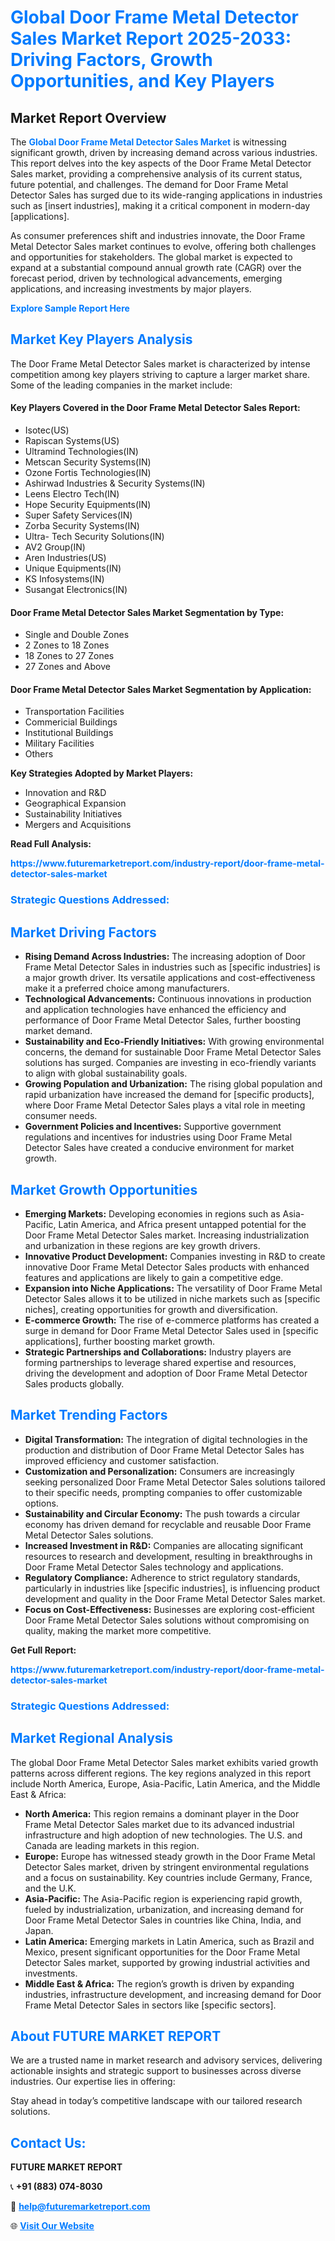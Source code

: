 <h1 style="color: #007BFF;">Global Door Frame Metal Detector Sales Market Report 2025-2033: Driving Factors, Growth Opportunities, and Key Players</h1>

<section id="overview">
<h2>Market Report Overview</h2>
<p>The <a href="https://www.futuremarketreport.com/industry-report/door-frame-metal-detector-sales-market" style="color: #007BFF; text-decoration: none;"><strong>Global Door Frame Metal Detector Sales Market</strong></a> is witnessing significant growth, driven by increasing demand across various industries. This report delves into the key aspects of the Door Frame Metal Detector Sales market, providing a comprehensive analysis of its current status, future potential, and challenges. The demand for Door Frame Metal Detector Sales has surged due to its wide-ranging applications in industries such as [insert industries], making it a critical component in modern-day [applications].</p>
<p>As consumer preferences shift and industries innovate, the Door Frame Metal Detector Sales market continues to evolve, offering both challenges and opportunities for stakeholders. The global market is expected to expand at a substantial compound annual growth rate (CAGR) over the forecast period, driven by technological advancements, emerging applications, and increasing investments by major players.</p>
</section>

<section id="overview">
<p><a href="https://www.futuremarketreport.com/request-sample/reportId=108979" style="color: #007BFF; text-decoration: none;"><strong>Explore Sample Report Here</strong></a></p>
</section>

<section id="key-players">
<h2 style="color: #007BFF;">Market Key Players Analysis</h2>
<p>The Door Frame Metal Detector Sales market is characterized by intense competition among key players striving to capture a larger market share. Some of the leading companies in the market include:</p>
<h4>Key Players Covered in the Door Frame Metal Detector Sales Report:</h4>
<ul><li>Isotec(US)</li><li>Rapiscan Systems(US)</li><li>Ultramind Technologies(IN)</li><li>Metscan Security Systems(IN)</li><li>Ozone Fortis Technologies(IN)</li><li>Ashirwad Industries &amp; Security Systems(IN)</li><li>Leens Electro Tech(IN)</li><li>Hope Security Equipments(IN)</li><li>Super Safety Services(IN)</li><li>Zorba Security Systems(IN)</li><li>Ultra- Tech Security Solutions(IN)</li><li>AV2 Group(IN)</li><li>Aren Industries(US)</li><li>Unique Equipments(IN)</li><li>KS Infosystems(IN)</li><li>Susangat Electronics(IN)</li></ul>
<h4>Door Frame Metal Detector Sales Market Segmentation by Type:</h4>
<ul><li>Single and Double Zones</li><li>2 Zones to 18 Zones</li><li>18 Zones to 27 Zones</li><li>27 Zones and Above</li></ul>

<h4>Door Frame Metal Detector Sales Market Segmentation by Application:</h4>
<ul><li>Transportation Facilities</li><li>Commericial Buildings</li><li>Institutional Buildings</li><li>Military Facilities</li><li>Others</li></ul>
<p><strong>Key Strategies Adopted by Market Players:</strong></p>
<ul>
<li>Innovation and R&D</li>
<li>Geographical Expansion</li>
<li>Sustainability Initiatives</li>
<li>Mergers and Acquisitions</li>
</ul>
</section>

<section>
<p><strong>Read Full Analysis: </strong></p><a href="https://www.futuremarketreport.com/industry-report/door-frame-metal-detector-sales-market" style="color: #007BFF; text-decoration: none;"><strong>https://www.futuremarketreport.com/industry-report/door-frame-metal-detector-sales-market</strong></a>
<h3 style="color: #007BFF;">Strategic Questions Addressed:</h3>
</section>

<section id="driving-factors">
<h2 style="color: #007BFF;">Market Driving Factors</h2>
<ul>
<li><strong>Rising Demand Across Industries:</strong> The increasing adoption of Door Frame Metal Detector Sales in industries such as [specific industries] is a major growth driver. Its versatile applications and cost-effectiveness make it a preferred choice among manufacturers.</li>
<li><strong>Technological Advancements:</strong> Continuous innovations in production and application technologies have enhanced the efficiency and performance of Door Frame Metal Detector Sales, further boosting market demand.</li>
<li><strong>Sustainability and Eco-Friendly Initiatives:</strong> With growing environmental concerns, the demand for sustainable Door Frame Metal Detector Sales solutions has surged. Companies are investing in eco-friendly variants to align with global sustainability goals.</li>
<li><strong>Growing Population and Urbanization:</strong> The rising global population and rapid urbanization have increased the demand for [specific products], where Door Frame Metal Detector Sales plays a vital role in meeting consumer needs.</li>
<li><strong>Government Policies and Incentives:</strong> Supportive government regulations and incentives for industries using Door Frame Metal Detector Sales have created a conducive environment for market growth.</li>
</ul>
</section>

<section id="growth-opportunities">
<h2 style="color: #007BFF;">Market Growth Opportunities</h2>
<ul>
<li><strong>Emerging Markets:</strong> Developing economies in regions such as Asia-Pacific, Latin America, and Africa present untapped potential for the Door Frame Metal Detector Sales market. Increasing industrialization and urbanization in these regions are key growth drivers.</li>
<li><strong>Innovative Product Development:</strong> Companies investing in R&D to create innovative Door Frame Metal Detector Sales products with enhanced features and applications are likely to gain a competitive edge.</li>
<li><strong>Expansion into Niche Applications:</strong> The versatility of Door Frame Metal Detector Sales allows it to be utilized in niche markets such as [specific niches], creating opportunities for growth and diversification.</li>
<li><strong>E-commerce Growth:</strong> The rise of e-commerce platforms has created a surge in demand for Door Frame Metal Detector Sales used in [specific applications], further boosting market growth.</li>
<li><strong>Strategic Partnerships and Collaborations:</strong> Industry players are forming partnerships to leverage shared expertise and resources, driving the development and adoption of Door Frame Metal Detector Sales products globally.</li>
</ul>
</section>

<section id="trending-factors">
<h2 style="color: #007BFF;">Market Trending Factors</h2>
<ul>
<li><strong>Digital Transformation:</strong> The integration of digital technologies in the production and distribution of Door Frame Metal Detector Sales has improved efficiency and customer satisfaction.</li>
<li><strong>Customization and Personalization:</strong> Consumers are increasingly seeking personalized Door Frame Metal Detector Sales solutions tailored to their specific needs, prompting companies to offer customizable options.</li>
<li><strong>Sustainability and Circular Economy:</strong> The push towards a circular economy has driven demand for recyclable and reusable Door Frame Metal Detector Sales solutions.</li>
<li><strong>Increased Investment in R&D:</strong> Companies are allocating significant resources to research and development, resulting in breakthroughs in Door Frame Metal Detector Sales technology and applications.</li>
<li><strong>Regulatory Compliance:</strong> Adherence to strict regulatory standards, particularly in industries like [specific industries], is influencing product development and quality in the Door Frame Metal Detector Sales market.</li>
<li><strong>Focus on Cost-Effectiveness:</strong> Businesses are exploring cost-efficient Door Frame Metal Detector Sales solutions without compromising on quality, making the market more competitive.</li>
</ul>
</section>

<section>
<p><strong>Get Full Report: </strong></p><a href="https://www.futuremarketreport.com/industry-report/door-frame-metal-detector-sales-market" style="color: #007BFF; text-decoration: none;"><strong>https://www.futuremarketreport.com/industry-report/door-frame-metal-detector-sales-market</strong></a>
<h3 style="color: #007BFF;">Strategic Questions Addressed:</h3>
</section>


<section id="regional-analysis">
<h2 style="color: #007BFF;">Market Regional Analysis</h2>
<p>The global Door Frame Metal Detector Sales market exhibits varied growth patterns across different regions. The key regions analyzed in this report include North America, Europe, Asia-Pacific, Latin America, and the Middle East & Africa:</p>
<ul>
<li><strong>North America:</strong> This region remains a dominant player in the Door Frame Metal Detector Sales market due to its advanced industrial infrastructure and high adoption of new technologies. The U.S. and Canada are leading markets in this region.</li>
<li><strong>Europe:</strong> Europe has witnessed steady growth in the Door Frame Metal Detector Sales market, driven by stringent environmental regulations and a focus on sustainability. Key countries include Germany, France, and the U.K.</li>
<li><strong>Asia-Pacific:</strong> The Asia-Pacific region is experiencing rapid growth, fueled by industrialization, urbanization, and increasing demand for Door Frame Metal Detector Sales in countries like China, India, and Japan.</li>
<li><strong>Latin America:</strong> Emerging markets in Latin America, such as Brazil and Mexico, present significant opportunities for the Door Frame Metal Detector Sales market, supported by growing industrial activities and investments.</li>
<li><strong>Middle East & Africa:</strong> The region’s growth is driven by expanding industries, infrastructure development, and increasing demand for Door Frame Metal Detector Sales in sectors like [specific sectors].</li>
</ul>
</section>

<footer>
<h2 style="color: #007BFF;">About FUTURE MARKET REPORT</h2>
<p>We are a trusted name in market research and advisory services, delivering actionable insights and strategic support to businesses across diverse industries. Our expertise lies in offering:</p>

<p>Stay ahead in today’s competitive landscape with our tailored research solutions.</p>

<h2 style="color: #007BFF;">Contact Us:</h2>
<p><strong>FUTURE MARKET REPORT</strong></p>
<p>📞 <strong>+91 (883) 074-8030</strong></p>
<p>📧 <strong><a href="mailto:help@futuremarketreport.com" style="color: #007BFF;">help@futuremarketreport.com</a></strong></p>
<p>🌐 <strong><a href="https://www.futuremarketreport.com/" style="color: #007BFF;">Visit Our Website</a></strong></p>
</footer>